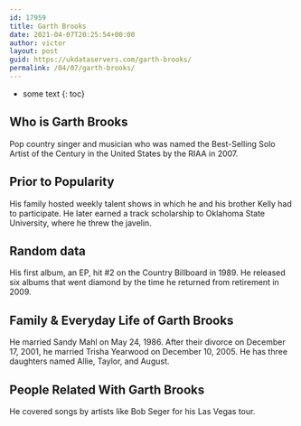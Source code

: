 ```yaml
---
id: 17959
title: Garth Brooks
date: 2021-04-07T20:25:54+00:00
author: victor
layout: post
guid: https://ukdataservers.com/garth-brooks/
permalink: /04/07/garth-brooks/
---
```


* some text
{: toc}


## Who is Garth Brooks



Pop country singer and musician who was named the Best-Selling Solo Artist of the Century in the United States by the RIAA in 2007. 

                
                
                
## Prior to Popularity



His family hosted weekly talent shows in which he and his brother Kelly had to participate. He later earned a track scholarship to Oklahoma State University, where he threw the javelin. 

                
                
                
## Random data



His first album, an EP, hit #2 on the Country Billboard in 1989. He released six albums that went diamond by the time he returned from retirement in 2009. 

                
                
                
## Family & Everyday Life of Garth Brooks



He married Sandy Mahl on May 24, 1986. After their divorce on December 17, 2001, he married Trisha Yearwood on December 10, 2005. He has three daughters named Allie, Taylor, and August.  

                
                
                
## People Related With Garth Brooks



He covered songs by artists like Bob Seger for his Las Vegas tour. 

                
              
            
          
          
          